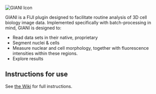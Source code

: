 ![GIANI Icon](https://raw.githubusercontent.com/wiki/djpbarry/Giani/images/GianiIcon.png)

GIANI is a FIJI plugin designed to facilitate routine analysis of 3D cell biology image data. Implemented specifically with batch-processing in mind, GIANI is designed to:

* Read data sets in their native, proprietary
* Segment nuclei & cells
* Measure nuclear and cell morphology, together with fluorescence intensities within these regions.
* Explore results

## Instructions for use

See [the Wiki](https://github.com/djpbarry/Giani/wiki) for full instructions.
